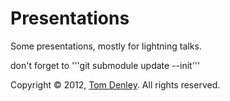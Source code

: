 Presentations
=============

Some presentations, mostly for lightning talks.

don't forget to
'''git submodule update --init'''

Copyright &copy; 2012, [Tom Denley]. All rights reserved.

[Tom Denley]: https://github.com/scarytom
